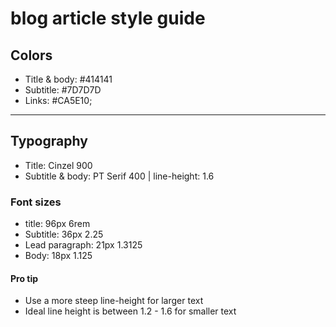 # blog article style guide

## Colors

- Title & body: #414141
- Subtitle: #7D7D7D
- Links: #CA5E10;

---

## Typography

- Title: Cinzel 900
- Subtitle & body: PT Serif 400 | line-height: 1.6

### Font sizes

- title: 96px                     6rem
- Subtitle: 36px                      2.25
- Lead paragraph: 21px       1.3125
- Body: 18px                            1.125

#### Pro tip
- Use a more steep line-height for larger text
- Ideal line height is between 1.2 - 1.6 for smaller text